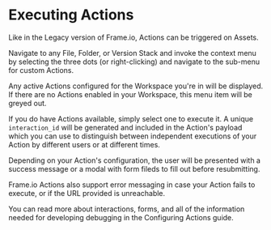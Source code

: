 # Executing Actions

Like in the Legacy version of Frame.io, Actions can be triggered on Assets.

Navigate to any File, Folder, or Version Stack and invoke the context menu by selecting the three dots (or right-clicking) and navigate to the sub-menu for custom Actions.

Any active Actions configured for the Workspace you're in will be displayed. If there are no Actions enabled in your Workspace, this menu item will be greyed out.

If you do have Actions available, simply select one to execute it. A unique `interaction_id` will be generated and included in the Action's payload which you can use to distinguish between independent executions of your Action by different users or at different times.

Depending on your Action's configuration, the user will be presented with a success message or a modal with form fileds to fill out before resubmitting.

Frame.io Actions also support error messaging in case your Action fails to execute, or if the URL provided is unreachable. 

You can read more about interactions, forms, and all of the information needed for developing debugging in the Configuring Actions guide.

